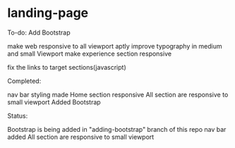 # landing-page

To-do:
Add Bootstrap

make web responsive to all viewport aptly
improve typography in medium and small Viewport
make experience section responsive


fix the links to target sections(javascript)


Completed:

nav bar styling
made Home section responsive
All section are responsive to small viewport
Added Bootstrap


Status:

Bootstrap is being added in "adding-bootstrap" branch of this repo
nav bar added
All section are responsive to small viewport


